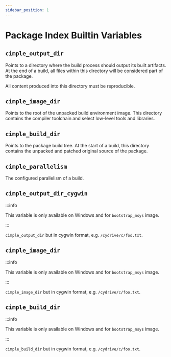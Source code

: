 ```yaml
---
sidebar_position: 1
---
```


# Package Index Builtin Variables

## `cimple_output_dir`

Points to a directory where the build process should output its built artifacts.
At the end of a build, all files within this directory will be considered part of the package.

All content produced into this directory must be reproducible.

## `cimple_image_dir`

Points to the root of the unpacked build environment image.
This directory contains the compiler toolchain and select low-level tools and libraries.

## `cimple_build_dir`

Points to the package build tree.
At the start of a build, this directory contains the unpacked and patched original source of the package.

## `cimple_parallelism`

The configured parallelism of a build.

## `cimple_output_dir_cygwin`

:::info

This variable is only available on Windows and for `bootstrap_msys` image.

:::

`cimple_output_dir` but in cygwin format, e.g. `/cydrive/c/foo.txt`.

## `cimple_image_dir`

:::info

This variable is only available on Windows and for `bootstrap_msys` image.

:::

`cimple_image_dir` but in cygwin format, e.g. `/cydrive/c/foo.txt`.

## `cimple_build_dir`

:::info

This variable is only available on Windows and for `bootstrap_msys` image.

:::

`cimple_build_dir` but in cygwin format, e.g. `/cydrive/c/foo.txt`.
